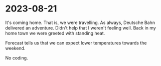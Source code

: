 # 2023-08-21

It's coming home. That is, we were travelling. As always, Deutsche Bahn
delivered an adventure. Didn't help that I weren't feeling well.
Back in my home town we were greeted with standing heat.

Forecast tells us that we can expect lower temperatures towards the weekend.

No coding.
